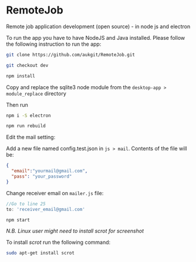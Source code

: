 # RemoteJob
Remote job application development (open source) - in node js and electron

To run the app you have to have NodeJS and Java installed. Please follow the following instruction to run the app:

```bash
git clone https://github.com/aukgit/RemoteJob.git
```

```bash
git checkout dev
```

```bash
npm install
```

Copy and replace the sqlite3 node module from the `desktop-app > module_replace` directory

Then run

```bash
npm i -S electron
```

```bash
npm run rebuild
```

Edit the mail setting:

Add a new file named config.test.json in `js > mail`. Contents of the file will be:

```json
{
  "email":"yourmail@gmail.com",
  "pass": "your_password"
}
```

Change receiver email on  `mailer.js` file:

```js
//Go to line 25
to: 'receiver_email@gmail.com'
```

```bash
npm start
```

_N.B. Linux user might need to install scrot for screenshot_

To install *scrot* run the following command:

```bash
sudo apt-get install scrot
```
